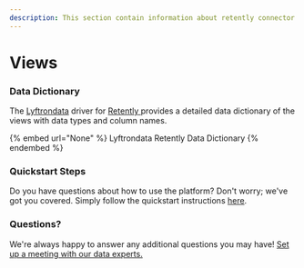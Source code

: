 ```yaml
---
description: This section contain information about retently connector views information
---
```


# Views

### Data Dictionary

The [Lyftrondata](https://www.lyftrondata.com/) driver for [Retently](None/)[ ](https://www.lyftrondata.com/integration/retently/)provides a detailed data dictionary of the views with data types and column names.

{% embed url="None" %}
Lyftrondata Retently Data Dictionary
{% endembed %}

### Quickstart Steps

Do you have questions about how to use the platform? Don't worry; we've got you covered. Simply follow the quickstart instructions [here](../README.md).

### Questions? <a href="#questions" id="questions"></a>

We're always happy to answer any additional questions you may have! [Set up a meeting with our data experts.](https://www.lyftrondata.com/book-a-meeting/)



